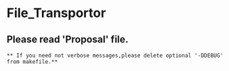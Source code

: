 # File_Transportor
## Please read 'Proposal' file.  

    ** If you need not verbose messages,please delete optional '-DDEBUG' from makefile.** 
